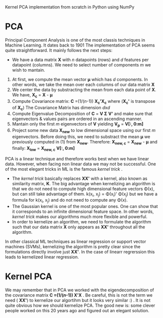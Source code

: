 
Kernel PCA implementation from scratch in Python using NumPy
# PCA
Principal Component Analysis is one of the most classis techniques in Machine Learning. It dates back to 1901 The implementation of PCA seems quite straightforward.
It mainly follows the next steps:

- We have a data matrix **X** with *n* datapoints (rows) and *d* features per datapoint (columns). We need to select number of components *m* we wish to mantain.

1. At first, we compute the mean vector **μ** which has *d* components. In other words, we take the mean over each columns of our data matrix **X**
2. We center the data by substracting the mean from each data point of **X**. We have, **X<sub>c</sub>** = **X** - **μ**
3. Compute Covariance matrix: **C** =(1/(*n*-1)) **X<sub>c</sub>'X<sub>c</sub>**  where (**X<sub>c</sub>'** is transpose of **X<sub>c</sub>**)
   The Covariance Matrix has dimension *d*x*d*
5. Compute Eigenvalue Decomposition of **C** = **V** **Σ** **V'** and make sure that eigenvectors & values pairs are ordered in an ascending manner.
6. Mantain only the first *m* eigenvectors of **V** yielding **V<sub>p</sub>** = **V[:, 0:m]**
7. Project some new data **X<sub>new</sub>** to low dimensional space using our first *m* eigenvectors. Before doing this, we need to substract the mean **μ** we previously computed in (1) from **X<sub>new</sub>**. Therefore: **X<sub>new, c</sub>** = **X<sub>new</sub>** - **μ**  and finally: **X<sub>low</sub>** = **X<sub>new, c</sub>**  **V[:, 0:m]**

PCA is a linear technique and therefore works best when we have linear data. However, when facing non linear data we may not be successful. One of the most elegant tricks in ML is the famous *kernel trick* . 

- The *kernel trick* basically replaces **XX'** with a kernel, also known as similarity matrix, **K**. The big advantage when kernelizing an algorithm is that we do not need to compute high dimensional feature vectors Φ(x), but can still take advantage of them. k(x<sub>i</sub>, x<sub>j</sub>) = Φ(x<sub>i</sub>)' Φ(x<sub>j</sub>) but we have a formula for  k(x<sub>i</sub>, x<sub>j</sub>) and do not need to compute any Φ(x).
- The Gaussian kernel is one of the most popular ones. One can show that it corresponds to an infinite dimensional feature space. In other words, *kernel trick* makes our algorithms much more flexible and powerful.
-  In order to kernelize an algorithm, we need to formulate the algorithm such that our data matrix **X** only appears as **XX'** throughout all the algorithm.

In other classical ML techniques as linear regression or support vector machines (SVMs), kernelizing the algorithm is pretty clear since the formulations directly involve just  **XX'**. In the case of linearr regrerssion this leads to kernelized linear regression. 

# Kernel PCA

We may remember that in PCA we worked with the eigendecomposition of the covariance matrix **C =(1/(*n*-1)) X'X** . Be careful, this is not the term we need ( **XX'**) to kernelize our algortihm but it looks very similar :) . It is not quite obvious how we should kernelize PCA. The good new is: some clever people worked on this 20 years ago and figured out an elegant solution. 

